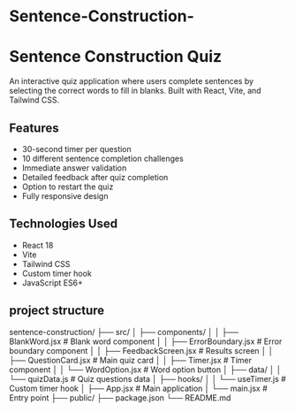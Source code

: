 # Sentence-Construction-

# Sentence Construction Quiz

An interactive quiz application where users complete sentences by selecting the correct words to fill in blanks. Built with React, Vite, and Tailwind CSS.

## Features

- 30-second timer per question
- 10 different sentence completion challenges
- Immediate answer validation
- Detailed feedback after quiz completion
- Option to restart the quiz
- Fully responsive design

## Technologies Used

- React 18
- Vite
- Tailwind CSS
- Custom timer hook
- JavaScript ES6+

## project structure

sentence-construction/
├── src/
│   ├── components/
│   │   ├── BlankWord.jsx       # Blank word component
│   │   ├── ErrorBoundary.jsx   # Error boundary component
│   │   ├── FeedbackScreen.jsx  # Results screen
│   │   ├── QuestionCard.jsx    # Main quiz card
│   │   ├── Timer.jsx           # Timer component
│   │   └── WordOption.jsx      # Word option button
│   ├── data/
│   │   └── quizData.js         # Quiz questions data
│   ├── hooks/
│   │   └── useTimer.js         # Custom timer hook
│   ├── App.jsx                 # Main application
│   └── main.jsx                # Entry point
├── public/
├── package.json
└── README.md